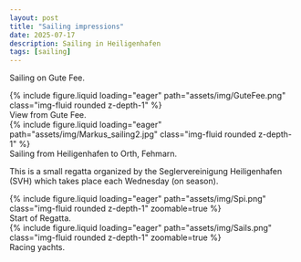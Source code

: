 ```yaml
---
layout: post
title: "Sailing impressions"
date: 2025-07-17
description: Sailing in Heiligenhafen
tags: [sailing]
---
```


Sailing on Gute Fee.

<div class="mt-3">
    {% include figure.liquid loading="eager" path="assets/img/GuteFee.png" class="img-fluid rounded z-depth-1" %}
</div>

<div class="caption">
    View from Gute Fee.
</div>

<div class="mt-3">
    {% include figure.liquid loading="eager" path="assets/img/Markus_sailing2.jpg" class="img-fluid rounded z-depth-1" %}
</div>

<div class="caption">
    Sailing from Heiligenhafen to Orth, Fehmarn.
</div>

This is a small regatta organized by the Seglervereinigung Heiligenhafen (SVH) which takes place each Wednesday (on season).

<div class="mt-3">
    {% include figure.liquid loading="eager" path="assets/img/Spi.png" class="img-fluid rounded z-depth-1" zoomable=true %}
</div>

<div class="caption">
    Start of Regatta.
</div>

<div class="mt-3">
    {% include figure.liquid loading="eager" path="assets/img/Sails.png" class="img-fluid rounded z-depth-1" zoomable=true %}
</div>

<div class="caption">
    Racing yachts.
</div>
